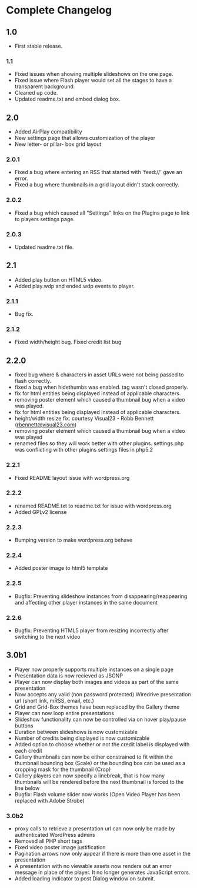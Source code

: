 Complete Changelog
====

## 1.0
* First stable release.

### 1.1
* Fixed issues when showing multiple slideshows on the one page.
* Fixed issue where Flash player would set all the stages to have a transparent background.
* Cleaned up code.
* Updated readme.txt and embed dialog box. 

## 2.0
* Added AirPlay compatibility
* New settings page that allows customization of the player
* New letter- or pillar- box grid layout

### 2.0.1
* Fixed a bug where entering an RSS that started with 'feed://' gave an error.
* Fixed a bug where thumbnails in a grid layout didn't stack correctly.

### 2.0.2
* Fixed a bug which caused all "Settings" links on the Plugins page to link to players settings page.

### 2.0.3
* Updated readme.txt file.

## 2.1
* Added play button on HTML5 video.
* Added play.wdp and ended.wdp events to player.

### 2.1.1
* Bug fix.

### 2.1.2
* Fixed width/height bug.  Fixed credit list bug

## 2.2.0
* fixed bug where & characters in asset URLs were not being passed to flash correctly.
* fixed a bug when hidethumbs was enabled. tag wasn't closed properly.
* fix for html entities being displayed instead of applicable characters.
* removing poster element which caused a thumbnail bug when a video was played.
* fix for html entities being displayed instead of applicable characters.
* height/width resize fix. courtesy Visual23 - Robb Bennett (rbennett@visual23.com)
* removing poster element which caused a thumbnail bug when a video was played
* renamed files so they will work better with other plugins.  settings.php was conflicting with other plugins settings files in php5.2

### 2.2.1
* Fixed README layout issue with wordpress.org

### 2.2.2
* renamed README.txt to readme.txt for issue with wordpress.org
* Added GPLv2 license

### 2.2.3
* Bumping version to make wordpress.org behave

### 2.2.4
* Added poster image to html5 template

### 2.2.5
* Bugfix: Preventing slideshow instances from disappearing/reappearing and affecting other player instances in the same document

### 2.2.6
* Bugfix: Preventing HTML5 player from resizing incorrectly after switching to the next video

## 3.0b1
* Player now properly supports multiple instances on a single page
* Presentation data is now recieved as JSONP
* Player can now display both images and videos as part of the same presentation
* Now accepts any valid (non password protected) Wiredrive presentation url (short link, mRSS, email, etc.)
* Grid and Grid-Box themes have been replaced by the Gallery theme
* Player can now loop entire presentations
* Slideshow functionality can now be controlled via on hover play/pause buttons
* Duration between slideshows is now customizable
* Number of credits being displayed is now customizable
* Added option to choose whether or not the credit label is displayed with each credit
* Gallery thumbnails can now be either constrained to fit within the thumbnail bounding box (Scale) or the bounding box can be used as a cropping mask for the thumbnail (Crop)
* Gallery players can now specify a linebreak, that is how many thumbnails will be rendered before the next thumbnail is forced to the line below
* Bugfix: Flash volume slider now works (Open Video Player has been replaced with Adobe Strobe)

### 3.0b2
* proxy calls to retrieve a presentation url can now only be made by authenticated WordPress admins
* Removed all PHP short tags
* Fixed video poster image justification
* Pagination arrows now only appear if there is more than one asset in the presentation
* A presentation with no viewable assets now renders out an error message in place of the player. It no longer generates JavaScript errors.
* Added loading indicator to post Dialog window on submit.
